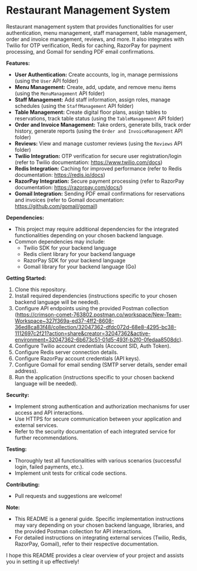 # Restaurant Management System
Restaurant management system that provides functionalities for user authentication, menu management, staff management, table management, order and invoice management, reviews, and more. It also integrates with Twilio for OTP verification, Redis for caching, RazorPay for payment processing, and Gomail for sending PDF email confirmations.

**Features:**

* **User Authentication:** Create accounts, log in, manage permissions (using the `User` API folder)
* **Menu Management:** Create, add, update, and remove menu items (using the `MenuManagement` API folder)
* **Staff Management:** Add staff information, assign roles, manage schedules (using the `StaffManagement` API folder)
* **Table Management:** Create digital floor plans, assign tables to reservations, track table status (using the `TableManagement` API folder)
* **Order and Invoice Management:** Take orders, generate bills, track order history, generate reports (using the `Order and InvoiceManagement` API folder)
* **Reviews:** View and manage customer reviews (using the `Reviews` API folder)
* **Twilio Integration:** OTP verification for secure user registration/login (refer to Twilio documentation: https://www.twilio.com/docs)
* **Redis Integration:** Caching for improved performance (refer to Redis documentation: https://redis.io/docs)
* **RazorPay Integration:** Secure payment processing (refer to RazorPay documentation: https://razorpay.com/docs/)
* **Gomail Integration:** Sending PDF email confirmations for reservations and invoices (refer to Gomail documentation: https://github.com/gomail/gomail)

**Dependencies:**

* This project may require additional dependencies for the integrated functionalities depending on your chosen backend language.
* Common dependencies may include:
    - Twilio SDK for your backend language
    - Redis client library for your backend language
    - RazorPay SDK for your backend language
    - Gomail library for your backend language (Go)

**Getting Started:**

1. Clone this repository.
2. Install required dependencies (instructions specific to your chosen backend language will be needed).
3. Configure API endpoints using the provided Postman collection (https://crimson-comet-763802.postman.co/workspace/New-Team-Workspace~327f369a-ed37-4ff2-8608-36ed8ca83f48/collection/32047362-dfdc072d-68e8-4295-bc38-1112697c2f21?action=share&creator=32047362&active-environment=32047362-6b673c51-01d5-493f-b2f0-0fedaa8508dc).
4. Configure Twilio account credentials (Account SID, Auth Token).
5. Configure Redis server connection details.
6. Configure RazorPay account credentials (API keys).
7. Configure Gomail for email sending (SMTP server details, sender email address).
8. Run the application (instructions specific to your chosen backend language will be needed).

**Security:**

* Implement strong authentication and authorization mechanisms for user access and API interactions.
* Use HTTPS for secure communication between your application and external services.
* Refer to the security documentation of each integrated service for further recommendations.

**Testing:**

* Thoroughly test all functionalities with various scenarios (successful login, failed payments, etc.).
* Implement unit tests for critical code sections.

**Contributing:**

* Pull requests and suggestions are welcome!

**Note:**

* This README is a general guide. Specific implementation instructions may vary depending on your chosen backend language, libraries, and the provided Postman collection for API interactions.
* For detailed instructions on integrating external services (Twilio, Redis, RazorPay, Gomail), refer to their respective documentation.

I hope this README provides a clear overview of your project and assists you in setting it up effectively!
